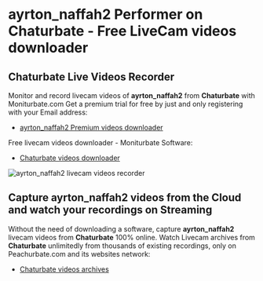 # ayrton_naffah2 Performer on Chaturbate - Free LiveCam videos downloader

## Chaturbate Live Videos Recorder

Monitor and record livecam videos of **ayrton_naffah2** from **Chaturbate** with Moniturbate.com
Get a premium trial for free by just and only registering with your Email address:
* [ayrton_naffah2 Premium videos downloader](https://moniturbate.com/request-demo-licence-key.html)

Free livecam videos downloader - Moniturbate Software:
* [Chaturbate videos downloader](https://moniturbate.com/moniturbate-download-software.html)

![ayrton_naffah2 livecam videos recorder](https://peachurnet.com/templates/moniturbate-software.png)


## Capture ayrton_naffah2 videos from the Cloud and watch your recordings on Streaming

Without the need of downloading a software, capture **ayrton_naffah2** livecam videos from **Chaturbate** 100% online.
Watch Livecam archives from **Chaturbate** unlimitedly from thousands of existing recordings, only on Peachurbate.com and its websites network:
* [Chaturbate videos archives](https://peachurnet.com/)